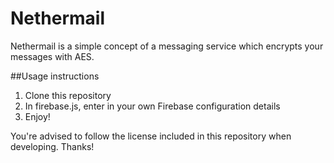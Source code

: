 # Nethermail
Nethermail is a simple concept of a messaging service which encrypts your messages with AES.

##Usage instructions
1. Clone this repository
2. In firebase.js, enter in your own Firebase configuration details
3. Enjoy!

You're advised to follow the license included in this repository when developing. Thanks!
